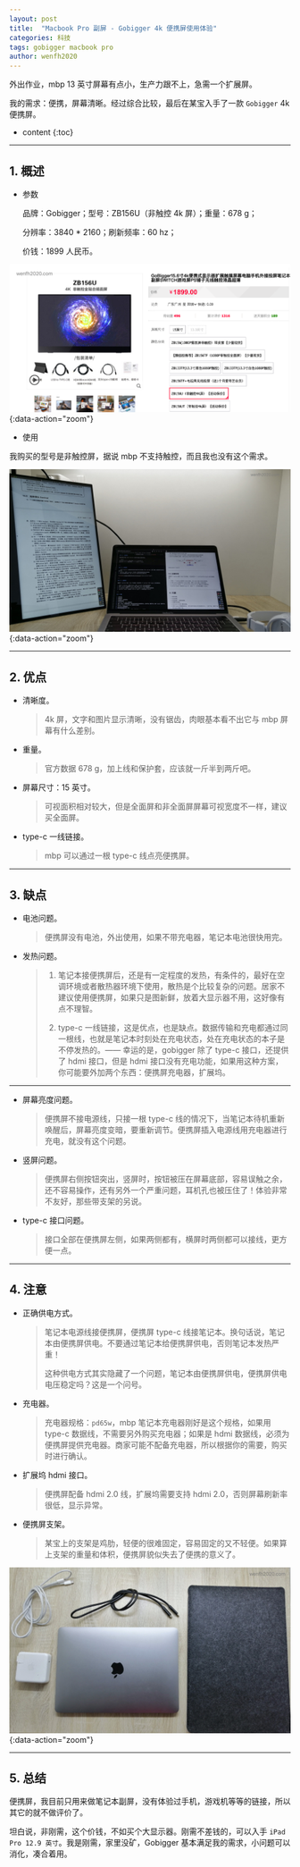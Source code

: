 ```yaml
---
layout: post
title:  "Macbook Pro 副屏 - Gobigger 4k 便携屏使用体验"
categories: 科技
tags: gobigger macbook pro
author: wenfh2020
---
```


外出作业，mbp 13 英寸屏幕有点小，生产力跟不上，急需一个扩展屏。

我的需求：便携，屏幕清晰。经过综合比较，最后在某宝入手了一款 `Gobigger` 4k 便携屏。



* content
{:toc}

---

## 1. 概述

* 参数

  品牌：Gobigger；型号：ZB156U（非触控 4k 屏）；重量：678 g；

  分辨率：3840 * 2160；刷新频率：60 hz；

  价钱：1899 人民币。

![Gobigger](/images/2020-05-13-11-27-48.png){:data-action="zoom"}

* 使用

我购买的型号是非触控屏，据说 mbp 不支持触控，而且我也没有这个需求。

![使用体验](/images/2020-06-10-18-50-21.png){:data-action="zoom"}

---

## 2. 优点

* 清晰度。

  > 4k 屏，文字和图片显示清晰，没有锯齿，肉眼基本看不出它与 mbp 屏幕有什么差别。

* 重量。

  > 官方数据 678 g，加上线和保护套，应该就一斤半到两斤吧。

* 屏幕尺寸：15 英寸。
  
  > 可视面积相对较大，但是全面屏和非全面屏屏幕可视宽度不一样，建议买全面屏。

* type-c 一线链接。
  
  > mbp 可以通过一根 type-c 线点亮便携屏。

---

## 3. 缺点

* 电池问题。
  
  > 便携屏没有电池，外出使用，如果不带充电器，笔记本电池很快用完。

* 发热问题。

  > 1. 笔记本接便携屏后，还是有一定程度的发热，有条件的，最好在空调环境或者散热器环境下使用，散热是个比较复杂的问题。居家不建议使用便携屏，如果只是图新鲜，放着大显示器不用，这好像有点不理智。
  >
  > 2. type-c 一线链接，这是优点，也是缺点。数据传输和充电都通过同一根线，也就是笔记本时刻处在充电状态，处在充电状态的本子是不停发热的。—— 幸运的是，gobigger 除了 type-c 接口，还提供了 hdmi 接口，但是 hdmi 接口没有充电功能，如果用这种方案，你可能要外加两个东西：便携屏充电器，扩展坞。

---

* 屏幕亮度问题。

  > 便携屏不接电源线，只接一根 type-c 线的情况下，当笔记本待机重新唤醒后，屏幕亮度变暗，要重新调节。便携屏插入电源线用充电器进行充电，就没有这个问题。

* 竖屏问题。
  
  > 便携屏右侧按钮突出，竖屏时，按钮被压在屏幕底部，容易误触之余，还不容易操作，还有另外一个严重问题，耳机孔也被压住了！体验非常不友好，那些带支架的另说。

* type-c 接口问题。
  
  > 接口全部在便携屏左侧，如果两侧都有，横屏时两侧都可以接线，更方便一点。

---

## 4. 注意

* 正确供电方式。
  
  > 笔记本电源线接便携屏，便携屏 type-c 线接笔记本。换句话说，笔记本由便携屏供电。不要通过笔记本给便携屏供电，否则笔记本发热严重！
  >
  > 这种供电方式其实隐藏了一个问题，笔记本由便携屏供电，便携屏供电电压稳定吗？这是一个问号。

* 充电器。
  
  > 充电器规格：`pd65w`，mbp 笔记本充电器刚好是这个规格，如果用 type-c 数据线，不需要另外购买充电器；如果是 hdmi 数据线，必须为便携屏提供充电器。商家可能不配备充电器，所以根据你的需要，购买时进行确认。

* 扩展坞 hdmi 接口。
  
  > 便携屏配备 hdmi 2.0 线，扩展坞需要支持 hdmi 2.0，否则屏幕刷新率很低，显示异常。

* 便携屏支架。
  
  > 某宝上的支架是鸡肋，轻便的很难固定，容易固定的又不轻便。如果算上支架的重量和体积，便携屏貌似失去了便携的意义了。

![便携装备](/images/2020-05-26-09-47-30.png){:data-action="zoom"}

---

## 5. 总结

便携屏，我目前只用来做笔记本副屏，没有体验过手机，游戏机等等的链接，所以其它的就不做评价了。

坦白说，非刚需，这个价钱，不如买个大显示器。刚需不差钱的，可以入手 `iPad Pro 12.9 英寸`。我是刚需，家里没矿，Gobigger 基本满足我的需求，小问题可以消化，凑合着用。
